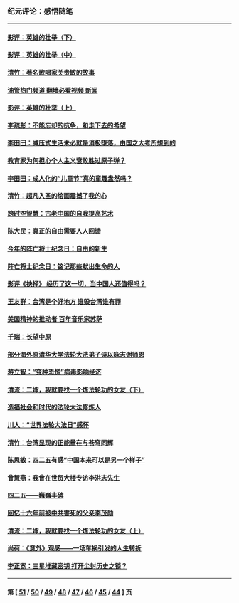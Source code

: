 ### 纪元评论：感悟随笔
---
#### [影评：英雄的壮举（下）](../../pages/nsc1035/n13027438.md?06190330) 
#### [影评：英雄的壮举（中）](../../pages/nsc1035/n13027244.md?06190330) 
#### [清竹：著名歌唱家关贵敏的故事](../../pages/nsc1035/n13025435.md?06190330) 
#### [油管热门频道 翻墙必看视频 新闻](ok?06190330)
#### [影评：英雄的壮举（上）](../../pages/nsc1035/n13024688.md?06190330) 
#### [李疏影：不能忘却的抗争，和走下去的希望](../../pages/nsc1035/n13022097.md?06190330) 
#### [李田田：减压式生活未必就是消极堕落，由国之大考所想到的](../../pages/nsc1035/n13017621.md?06190330) 
#### [教育家为何担心个人主义衰败胜过原子弹？](../../pages/nsc1035/n13002969.md?06190330) 
#### [李田田：成人化的“儿童节”真的童趣盎然吗？](../../pages/nsc1035/n13000386.md?06190330) 
#### [清竹：超凡入圣的绘画震撼了我的心](../../pages/nsc1035/n12993985.md?06190330) 
#### [跨时空智慧：古老中国的自我提高艺术](../../pages/nsc1035/n12988506.md?06190330) 
#### [陈大民：真正的自由需要人人回馈](../../pages/nsc1035/n12990148.md?06190330) 
#### [今年的阵亡将士纪念日：自由的新生](../../pages/nsc1035/n12989540.md?06190330) 
#### [阵亡将士纪念日：铭记那些献出生命的人](../../pages/nsc1035/n12985418.md?06190330) 
#### [影评《抉择》 经历了这一切，当中国人还值得吗？](../../pages/nsc1035/n12983029.md?06190330) 
#### [王友群：台湾是个好地方 谁毁台湾谁有罪](../../pages/nsc1035/n12977761.md?06190330) 
#### [美国精神的推动者 百年音乐家苏萨](../../pages/nsc1035/n12974542.md?06190330) 
#### [千瑞：长望中原](../../pages/nsc1035/n12976554.md?06190330) 
#### [部分海外原清华大学法轮大法弟子诗以咏志谢师恩](../../pages/nsc1035/n12957723.md?06190330) 
#### [蒋立智：“变种恐慌”病毒影响经济](../../pages/nsc1035/n12955438.md?06190330) 
#### [清流：二婶，我就要找一个炼法轮功的女友（下）](../../pages/nsc1035/n12953189.md?06190330) 
#### [造福社会和时代的法轮大法修炼人](../../pages/nsc1035/n12944018.md?06190330) 
#### [川人：“世界法轮大法日”感怀](../../pages/nsc1035/n12932771.md?06190330) 
#### [清竹：台湾显现的正能量在与苍穹同辉](../../pages/nsc1035/n12928084.md?06190330) 
#### [陈思敏：四二五有感“中国本来可以是另一个样子”](../../pages/nsc1035/n12902318.md?06190330) 
#### [曾慧燕：我曾在世贸大楼专访李洪志先生](../../pages/nsc1035/n12898729.md?06190330) 
#### [四二五——巍巍丰碑](../../pages/nsc1035/n12893609.md?06190330) 
#### [回忆十六年前被中共害死的父亲李茂勋](../../pages/nsc1035/n12880270.md?06190330) 
#### [清流：二婶，我就要找一个炼法轮功的女友（上）](../../pages/nsc1035/n12879174.md?06190330) 
#### [尚荷：《意外》观感——一场车祸引发的人生转折](../../pages/nsc1035/n12877867.md?06190330) 
#### [李正宽：三星堆藏密钥 打开尘封历史之锁？](../../pages/nsc1035/n12877650.md?06190330) 

---
#### 第 [ [51](./51.md?06190330) / [50](./50.md?06190330) / [49](./49.md?06190330) / [48](./48.md?06190330) / [47](./47.md?06190330) / [46](./46.md?06190330) / [45](./45.md?06190330) / [44](./44.md?06190330) ] 页
